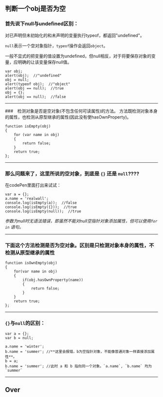 ## 判断一个obj是否为空

### 首先说下null与undefined区别：

对已声明但未初始化的和未声明的变量执行typeof，都返回"undefined"。

`null`表示一个空对象指针，`typeof`操作会返回`object`。

一般不显式的把变量的值设置为undefined，但null相反，对于将要保存对象的变量，应明确的让该变量保存null值。


    var obj;
    alert(obj);  //"undefined"
    obj = null;
    alert(typeof obj);  //"object"
    alert(obj == null);  //true
    obj = {};
    alert(obj == null);  //false
    
- - -
###　检测对象是否是空对象(不包含任何可读属性)的方法。
方法既检测对象本身的属性，也检测从原型继承的属性(因此没有使hasOwnProperty)。

    function isEmpty(obj)
    {
        for (var name in obj) 
        {
            return false;
        }
        return true;
    };
    
- - - 
### 那么问题来了，这里所说的空对象，到底是 `{}` 还是 `null`????
在codePen里面打出来试试：

    var a = {};
    a.name = 'realwall';
    console.log(isEmpty(a));  //false
    console.log(isEmpty({}));  //true
    console.log(isEmpty(null));  //true

*参数为null时无语法错误，即虽然不能对null空指针对象添加属性，但可以使用`for in` 语句。*

- - -
### 下面这个方法检测是否为空对象。区别是只检测对象本身的属性，不检测从原型继承的属性

    function isOwnEmpty(obj)
    {
        for(var name in obj)
        {
            if(obj.hasOwnProperty(name))
            {
                return false;
            }
        }
        return true;
    };
    
- - -
### `{}`与`null`的区别：

    var a = {};
    var b = null;

    a.name = 'winter';
    b.name = 'summer'; //**这里会报错，b为空指针对象，不能像普通对象一样直接添加属性**。
    b = a;
    b.name = 'summer'; //此时 a 和 b 指向同一个对象。`a.name`, `b.name` 均为`summer`
    
- - - 
## Over
